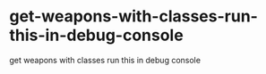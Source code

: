 # get-weapons-with-classes-run-this-in-debug-console
get weapons with classes run this in debug console
